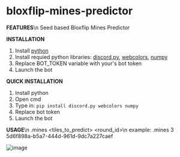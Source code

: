 # bloxflip-mines-predictor

**FEATURES**\n
Seed based Bloxflip Mines Predictor

**INSTALLATION**
1. Install [python](https://www.python.org/downloads/)
2. Install requied python libraries: [discord.py](https://pypi.org/project/discord.py/), [webcolors](https://pypi.org/project/webcolors/), [numpy](https://pypi.org/project/numpy/)
3. Replace BOT_TOKEN variable with your's bot token
4. Launch the bot

**QUICK INSTALLATION**
1. Install python
2. Open cmd
3. Type in: `pip install discord.py webcolors numpy`
4. Replace bot token
5. Launch the bot

**USAGE**\n
.mines <tiles_to_predict> <round_id>\n
example: .mines 3 5d6f898a-b5a7-444d-961d-9dc7a227caef

![image](https://github.com/user-attachments/assets/ed1ce373-535d-423d-b8b4-e9367ea724b1)
